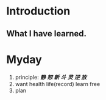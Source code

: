 # Introduction

## What I have learned.

# Myday

1. principle: ___静___   ___恕___   ___新___   ___斗___   ___灵___   ___逆___   ___放___ 
2. want  health  life(record)  learn  free
3. plan

